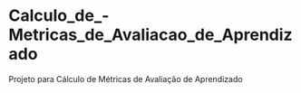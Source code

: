 # Calculo_de_-Metricas_de_Avaliacao_de_Aprendizado
Projeto para Cálculo de Métricas de Avaliação de Aprendizado
